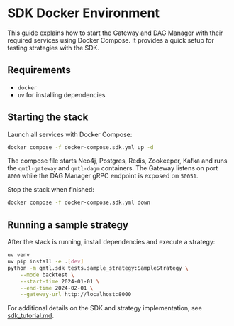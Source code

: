 # SDK Docker Environment

This guide explains how to start the Gateway and DAG Manager with their required services using Docker Compose. It provides a quick setup for testing strategies with the SDK.

## Requirements

- `docker`
- `uv` for installing dependencies

## Starting the stack

Launch all services with Docker Compose:

```bash
docker compose -f docker-compose.sdk.yml up -d
```

The compose file starts Neo4j, Postgres, Redis, Zookeeper, Kafka and runs the `qmtl-gateway` and `qmtl-dagm` containers. The Gateway listens on port `8000` while the DAG Manager gRPC endpoint is exposed on `50051`.

Stop the stack when finished:

```bash
docker compose -f docker-compose.sdk.yml down
```

## Running a sample strategy

After the stack is running, install dependencies and execute a strategy:

```bash
uv venv
uv pip install -e .[dev]
python -m qmtl.sdk tests.sample_strategy:SampleStrategy \
    --mode backtest \
    --start-time 2024-01-01 \
    --end-time 2024-02-01 \
    --gateway-url http://localhost:8000
```

For additional details on the SDK and strategy implementation, see [sdk_tutorial.md](sdk_tutorial.md).
